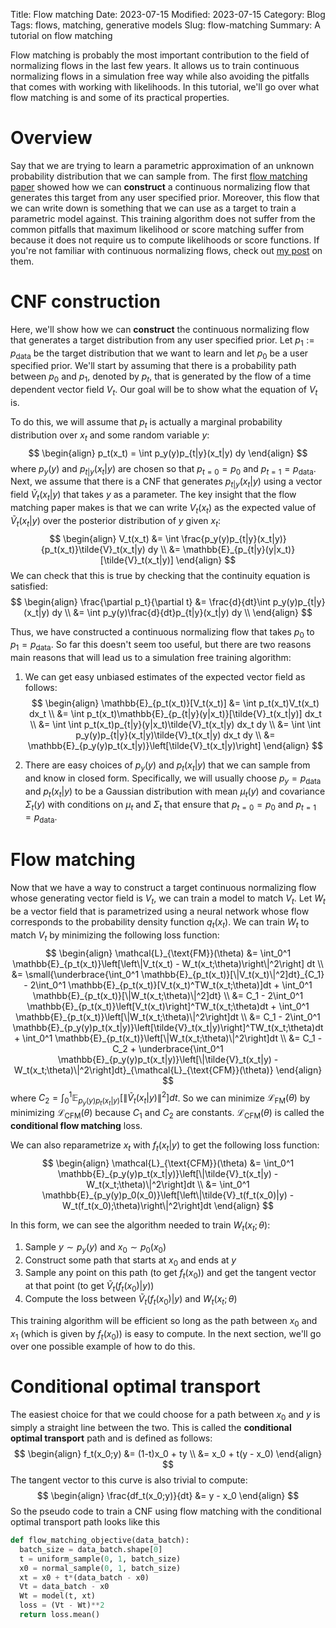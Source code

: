 Title: Flow matching
Date: 2023-07-15
Modified: 2023-07-15
Category: Blog
Tags: flows, matching, generative models
Slug: flow-matching
Summary: A tutorial on flow matching

Flow matching is probably the most important contribution to the field of normalizing flows in the last few years.  It allows us to train continuous normalizing flows in a simulation free way while also avoiding the pitfalls that comes with working with likelihoods.  In this tutorial, we'll go over what flow matching is and some of its practical properties.

# Overview
Say that we are trying to learn a parametric approximation of an unknown probability distribution that we can sample from.  The first [flow matching paper](https://arxiv.org/pdf/2210.02747.pdf) showed how we can **construct** a continuous normalizing flow that generates this target from any user specified prior.  Moreover, this flow that we can write down is something that we can use as a target to train a parametric model against.  This training algorithm does not suffer from the common pitfalls that maximum likelihood or score matching suffer from because it does not require us to compute likelihoods or score functions.  If you're not familiar with continuous normalizing flows, check out [my post](continuous_normalizing_flows.md) on them.

# CNF construction
Here, we'll show how we can **construct** the continuous normalizing flow that generates a target distribution from any user specified prior.  Let $p_1:=p_\text{data}$ be the target distribution that we want to learn and let $p_0$ be a user specified prior.  We'll start by assuming that there is a probability path between $p_0$ and $p_1$, denoted by $p_t$, that is generated by the flow of a time dependent vector field $V_t$.  Our goal will be to show what the equation of $V_t$ is.

To do this, we will assume that $p_t$ is actually a marginal probability distribution over $x_t$ and some random variable $y$:
$$
\begin{align}
  p_t(x_t) = \int p_y(y)p_{t|y}(x_t|y) dy
\end{align}
$$
where $p_y(y)$ and $p_{t|y}(x_t|y)$ are chosen so that $p_{t=0} = p_0$ and $p_{t=1} = p_\text{data}$.  Next, we assume that there is a CNF that generates $p_{t|y}(x_t|y)$ using a vector field $\tilde{V}_t(x_t|y)$ that takes $y$ as a parameter.  The key insight that the flow matching paper makes is that we can write $V_t(x_t)$ as the expected value of $\tilde{V}_t(x_t|y)$ over the posterior distribution of $y$ given $x_t$:
$$
\begin{align}
V_t(x_t) &= \int \frac{p_y(y)p_{t|y}(x_t|y)}{p_t(x_t)}\tilde{V}_t(x_t|y) dy \\
&= \mathbb{E}_{p_{t|y}(y|x_t)}[\tilde{V}_t(x_t|y)]
\end{align}
$$
We can check that this is true by checking that the continuity equation is satisfied:
$$
\begin{align}
  \frac{\partial p_t}{\partial t} &= \frac{d}{dt}\int p_y(y)p_{t|y}(x_t|y) dy \\
  &= \int p_y(y)\frac{d}{dt}p_{t|y}(x_t|y) dy \\
\end{align}
$$


Thus, we have constructed a continuous normalizing flow that takes $p_0$ to $p_1=p_\text{data}$.  So far this doesn't seem too useful, but there are two reasons main reasons that will lead us to a simulation free training algorithm:

1. We can get easy unbiased estimates of the expected vector field as follows:
  $$
  \begin{align}
  \mathbb{E}_{p_t(x_t)}[V_t(x_t)] &= \int p_t(x_t)V_t(x_t) dx_t \\
  &= \int p_t(x_t)\mathbb{E}_{p_{t|y}(y|x_t)}[\tilde{V}_t(x_t|y)] dx_t \\
  &= \int \int p_t(x_t)p_{t|y}(y|x_t)\tilde{V}_t(x_t|y) dx_t dy \\
  &= \int \int p_y(y)p_{t|y}(x_t|y)\tilde{V}_t(x_t|y) dx_t dy \\
  &= \mathbb{E}_{p_y(y)p_t(x_t|y)}\left[\tilde{V}_t(x_t|y)\right]
  \end{align}
  $$

2. There are easy choices of $p_y(y)$ and $p_t(x_t|y)$ that we can sample from and know in closed form.  Specifically, we will usually choose $p_y = p_\text{data}$ and $p_t(x_t|y)$ to be a Gaussian distribution with mean $\mu_t(y)$ and covariance $\Sigma_t(y)$ with conditions on $\mu_t$ and $\Sigma_t$ that ensure that $p_{t=0} = p_0$ and $p_{t=1} = p_\text{data}$.

# Flow matching
Now that we have a way to construct a target continuous normalizing flow whose generating vector field is $V_t$, we can train a model to match $V_t$.  Let $W_t$ be a vector field that is parametrized using a neural network whose flow corresponds to the probability density function $q_t(x_t)$.  We can train $W_t$ to match $V_t$ by minimizing the following loss function:
$$
\begin{align}
\mathcal{L}_{\text{FM}}(\theta) &= \int_0^1 \mathbb{E}_{p_t(x_t)}\left[\left\|V_t(x_t) - W_t(x_t;\theta)\right\|^2\right] dt \\
&= \small{\underbrace{\int_0^1 \mathbb{E}_{p_t(x_t)}[\|V_t(x_t)\|^2]dt}_{C_1} - 2\int_0^1 \mathbb{E}_{p_t(x_t)}[V_t(x_t)^TW_t(x_t;\theta)]dt + \int_0^1 \mathbb{E}_{p_t(x_t)}[\|W_t(x_t;\theta)\|^2]dt} \\
&= C_1 - 2\int_0^1 \mathbb{E}_{p_t(x_t)}\left[V_t(x_t)\right]^TW_t(x_t;\theta)dt + \int_0^1 \mathbb{E}_{p_t(x_t)}\left[\|W_t(x_t;\theta)\|^2\right]dt \\
&= C_1 - 2\int_0^1 \mathbb{E}_{p_y(y)p_t(x_t|y)}\left[\tilde{V}_t(x_t|y)\right]^TW_t(x_t;\theta)dt + \int_0^1 \mathbb{E}_{p_t(x_t)}\left[\|W_t(x_t;\theta)\|^2\right]dt \\
&= C_1 - C_2 + \underbrace{\int_0^1 \mathbb{E}_{p_y(y)p_t(x_t|y)}\left[\|\tilde{V}_t(x_t|y) - W_t(x_t;\theta)\|^2\right]dt}_{\mathcal{L}_{\text{CFM}}(\theta)}
\end{align}
$$
where $C_2 = \int_0^1 \mathbb{E}_{p_y(y)p_t(x_t|y)}\left[\|\tilde{V}_t(x_t|y)\|^2\right]dt$.  So we can minimize $\mathcal{L}_{\text{FM}}(\theta)$ by minimizing $\mathcal{L}_{\text{CFM}}(\theta)$ because $C_1$ and $C_2$ are constants.  $\mathcal{L}_{\text{CFM}}(\theta)$ is called the **conditional flow matching** loss.

We can also reparametrize $x_t$ with $f_t(x_t|y)$ to get the following loss function:
$$
\begin{align}
\mathcal{L}_{\text{CFM}}(\theta) &= \int_0^1 \mathbb{E}_{p_y(y)p_t(x_t|y)}\left[\|\tilde{V}_t(x_t|y) - W_t(x_t;\theta)\|^2\right]dt \\
&= \int_0^1 \mathbb{E}_{p_y(y)p_0(x_0)}\left[\left\|\tilde{V}_t(f_t(x_0)|y) - W_t(f_t(x_0);\theta)\right\|^2\right]dt
\end{align}
$$

In this form, we can see the algorithm needed to train $W_t(x_t;\theta)$:
1. Sample $y\sim p_y(y)$ and $x_0\sim p_0(x_0)$
2. Construct some path that starts at $x_0$ and ends at $y$
3. Sample any point on this path (to get $f_t(x_0)$) and get the tangent vector at that point (to get $\tilde{V}_t(f_t(x_0)|y)$)
4. Compute the loss between $\tilde{V}_t(f_t(x_0)|y)$ and $W_t(x_t;\theta)$

This training algorithm will be efficient so long as the path between $x_0$ and $x_1$ (which is given by $f_t(x_0)$) is easy to compute.  In the next section, we'll go over one possible example of how to do this.

# Conditional optimal transport
The easiest choice for that we could choose for a path between $x_0$ and $y$ is simply a straight line between the two.  This is called the **conditional optimal transport** path and is defined as follows:
$$
\begin{align}
  f_t(x_0;y) &= (1-t)x_0 + ty \\
  &= x_0 + t(y - x_0)
\end{align}
$$
The tangent vector to this curve is also trivial to compute:
$$
\begin{align}
  \frac{df_t(x_0;y)}{dt} &= y - x_0
\end{align}
$$
So the pseudo code to train a CNF using flow matching with the conditional optimal transport path looks like this
```python
def flow_matching_objective(data_batch):
  batch_size = data_batch.shape[0]
  t = uniform_sample(0, 1, batch_size)
  x0 = normal_sample(0, 1, batch_size)
  xt = x0 + t*(data_batch - x0)
  Vt = data_batch - x0
  Wt = model(t, xt)
  loss = (Vt - Wt)**2
  return loss.mean()
```

